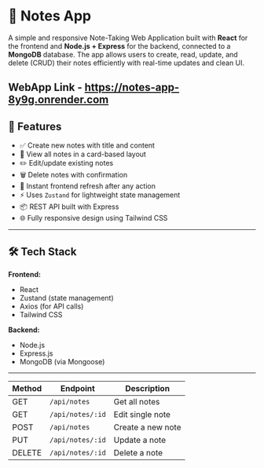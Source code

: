 # 📝 Notes App

A simple and responsive Note-Taking Web Application built with **React** for the frontend and **Node.js + Express** for the backend, connected to a **MongoDB** database. The app allows users to create, read, update, and delete (CRUD) their notes efficiently with real-time updates and clean UI.

WebApp Link - https://notes-app-8y9g.onrender.com
---

## 🚀 Features

- ✅ Create new notes with title and content
- 🧾 View all notes in a card-based layout
- ✏️ Edit/update existing notes
- 🗑️ Delete notes with confirmation
- 🔄 Instant frontend refresh after any action
- ⚡ Uses `Zustand` for lightweight state management
- 📦 REST API built with Express
- 🌐 Fully responsive design using Tailwind CSS

---

## 🛠️ Tech Stack

**Frontend:**
- React
- Zustand (state management)
- Axios (for API calls)
- Tailwind CSS

**Backend:**
- Node.js
- Express.js
- MongoDB (via Mongoose)

---  

| Method | Endpoint         | Description       |
| ------ | ---------------- | ----------------- |
| GET    | `/api/notes`     | Get all notes     |
| GET    | `/api/notes/:id` | Edit single note   |
| POST   | `/api/notes`     | Create a new note |
| PUT    | `/api/notes/:id` | Update a note     |
| DELETE | `/api/notes/:id` | Delete a note     |



